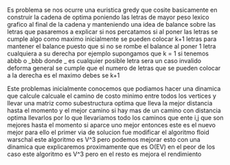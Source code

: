 Es problema se nos ocurre una euristica gredy que cosite basicamente en construir la cadena de optima poniendo las letras de mayor peso lexico grafico al final de la cadena y manteniendo una idea de balance sobre las letras que pasaremos a explicar si nos percatamos si al poner las letras se cumple algo como maximo inicialmente se pueden colocar k+1 letras para mantener el balance puesto que si no se rombe el balance al poner 1 letra cualquiera a su derecha por ejemplo supongamos que k = 1  si tenemos abbb o _bbb donde _ es cualquier posible letra sera un caso invalido deforma general se cumple que el numero de letras que se pueden colocar a la derecha es el maximo debes se k+1


Este problemas inicialmente conocemos que podiamos hacer una dinamica que calcule calcuale el camino de costo minimo entre todos los vertices y llevar una matriz como subestructura optima que lleva la mejor distancia hasta el momento y el mejor camino si hay mas de un camino con distancia optima llevarlos por lo que llevariamos todo los caminos que ente i,j que son mejores hasta el momento si aparce uno mejor entonces este es el nuevo mejor para ello el primer via de solucion fue modificar el algoritmo floid warschal este algoritmo es V^3 pero podemos mejorar esto con una dinamica que explicaremos proximamente que es O(EV) en el peor de los caso este algoritmo es V^3 pero en el resto es mejora el rendimiento 





